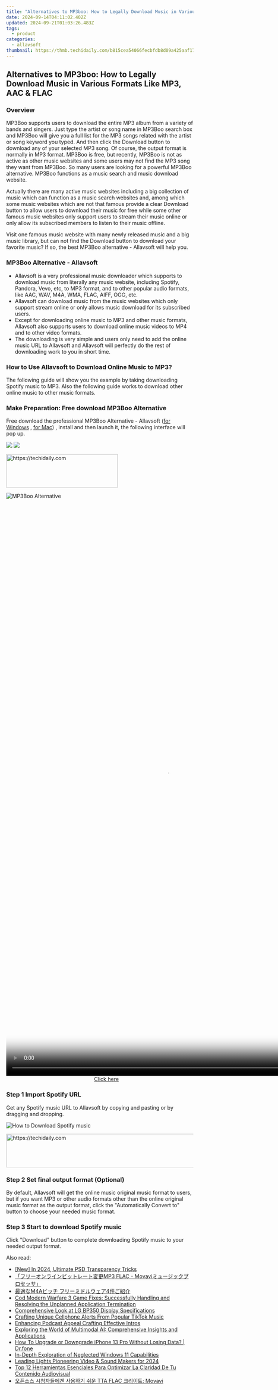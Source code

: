 ```yaml
---
title: "Alternatives to MP3boo: How to Legally Download Music in Various Formats Like MP3, AAC & FLAC"
date: 2024-09-14T04:11:02.402Z
updated: 2024-09-21T01:03:26.483Z
tags:
  - product
categories:
  - allavsoft
thumbnail: https://thmb.techidaily.com/b815cea54066fecbfdb8d09a425aaf17a53c85016a043f7f7cbe8c68c234f33d.png
---
```


## Alternatives to MP3boo: How to Legally Download Music in Various Formats Like MP3, AAC & FLAC

### Overview

MP3Boo supports users to download the entire MP3 album from a variety of bands and singers. Just type the artist or song name in MP3Boo search box and MP3Boo will give you a full list for the MP3 songs related with the artist or song keyword you typed. And then click the Download button to download any of your selected MP3 song. Of course, the output format is normally in MP3 format. MP3Boo is free, but recently, MP3Boo is not as active as other music websites and some users may not find the MP3 song they want from MP3Boo. So many users are looking for a powerful MP3Boo alternative. MP3Boo functions as a music search and music download website.

Actually there are many active music websites including a big collection of music which can function as a music search websites and, among which some music websites which are not that famous provide a clear Download button to allow users to download their music for free while some other famous music websites only support users to stream their music online or only allow its subscribed members to listen to their music offline.

Visit one famous music website with many newly released music and a big music library, but can not find the Download button to download your favorite music? If so, the best MP3Boo alternative - Allavsoft will help you.

### MP3Boo Alternative - Allavsoft

* Allavsoft is a very professional music downloader which supports to download music from literally any music website, including Spotify, Pandora, Vevo, etc, to MP3 format, and to other popular audio formats, like AAC, WAV, M4A, WMA, FLAC, AIFF, OGG, etc.
* Allavsoft can download music from the music websites which only support stream online or only allows music download for its subscribed users.
* Except for downloading online music to MP3 and other music formats, Allavsoft also supports users to download online music videos to MP4 and to other video formats.
* The downloading is very simple and users only need to add the online music URL to Allavsoft and Allavsoft will perfectly do the rest of downloading work to you in short time.

### How to Use Allavsoft to Download Online Music to MP3?

The following guide will show you the example by taking downloading Spotify music to MP3\. Also the following guide works to download other online music to other music formats.

### Make Preparation: Free download MP3Boo Alternative

Free download the professional MP3Boo Alternative - Allavsoft ([for Windows](https://tools.techidaily.com/allavsoft/products/) , [for Mac](https://tools.techidaily.com/allavsoft/products/)) , install and then launch it, the following interface will pop up.

[![](https://www.allavsoft.com/how-to/../images/how-to/free-download-win.jpg)](https://tools.techidaily.com/allavsoft/products/) [![](https://www.allavsoft.com/how-to/../images/how-to/free-download-mac.jpg)](https://tools.techidaily.com/allavsoft/products/)

<!-- affiliate ads begin -->
<a href="https://aligracehair.sjv.io/c/5597632/2080328/19272" target="_top" id="2080328">
  <img src="//a.impactradius-go.com/display-ad/19272-2080328" border="0" alt="https://techidaily.com" width="300" height="90"/>
</a>
<img height="0" width="0" src="https://aligracehair.sjv.io/i/5597632/2080328/19272" style="position:absolute;visibility:hidden;" border="0" />
<!-- affiliate ads end -->

![MP3Boo Alternative](https://www.allavsoft.com/how-to/../images/allavsoft/screen-shot-600.jpg)

<!-- affiliate ads begin -->
<span id="1516072">
					<video width="864" height="1536" style="cursor:pointer"
           poster="//a.impactradius-go.com/display-clicktoplayimage/1516072.png"
           onclick="if(!this.playClicked){this.play();this.setAttribute('controls',true);this.playClicked=true;}">
	   <source src="//a.impactradius-go.com/display-ad/16446-1516072">
	   <img src="//a.impactradius-go.com/display-clicktoplayimage/1516072.png" style="border: none; height: 100%; width: 100%; object-fit: contain">
	</video>
	<div style="width:540px;text-align:center"><a href="javascript:window.open(decodeURIComponent('https%3A%2F%2Flaganoo.pxf.io%2Fc%2F5597632%2F1516072%2F16446'), '_blank');void(0);">Click here</a></div>
</span>
<img height="0" width="0" src="https://imp.pxf.io/i/5597632/1516072/16446" style="position:absolute;visibility:hidden;" border="0" />
<!-- affiliate ads end -->

### Step 1 Import Spotify URL

Get any Spotify music URL to Allavsoft by copying and pasting or by dragging and dropping.

![How to Download Spotify music](https://www.allavsoft.com/how-to/../images/how-to/download-rtmp-video/download-rtmp-video.jpg)

<!-- affiliate ads begin -->
<a href="https://unicoeye.pxf.io/c/5597632/2134233/18498" target="_top" id="2134233">
  <img src="//a.impactradius-go.com/display-ad/18498-2134233" border="0" alt="https://techidaily.com" width="728" height="90"/>
</a>
<img height="0" width="0" src="https://unicoeye.pxf.io/i/5597632/2134233/18498" style="position:absolute;visibility:hidden;" border="0" />
<!-- affiliate ads end -->

### Step 2 Set final output format (Optional)

By default, Allavsoft will get the online music original music format to users, but if you want MP3 or other audio formats other than the online original music format as the output format, click the "Automatically Convert to" button to choose your needed music format.

### Step 3 Start to download Spotify music

Click "Download" button to complete downloading Spotify music to your needed output format.

<ins class="adsbygoogle"
     style="display:block"
     data-ad-format="autorelaxed"
     data-ad-client="ca-pub-7571918770474297"
     data-ad-slot="1223367746"></ins>

<ins class="adsbygoogle"
     style="display:block"
     data-ad-client="ca-pub-7571918770474297"
     data-ad-slot="8358498916"
     data-ad-format="auto"
     data-full-width-responsive="true"></ins>

<span class="atpl-alsoreadstyle">Also read:</span>
<div><ul>
<li><a href="https://fox-links.techidaily.com/new-in-2024-ultimate-psd-transparency-tricks/"><u>[New] In 2024, Ultimate PSD Transparency Tricks</u></a></li>
<li><a href="https://win-excellent.techidaily.com/mp3-flac-movavi/"><u>「フリーオンラインビットレート変更MP3 FLAC - Movaviミュージックプロセッサ」</u></a></li>
<li><a href="https://win-excellent.techidaily.com/1726030293566-m4a-4/"><u>最適なM4Aビッチ フリーミドルウェア4件ご紹介</u></a></li>
<li><a href="https://win-answers.techidaily.com/cod-modern-warfare-3-game-fixes-successfully-handling-and-resolving-the-unplanned-application-termination/"><u>Cod Modern Warfare 3 Game Fixes: Successfully Handling and Resolving the Unplanned Application Termination</u></a></li>
<li><a href="https://article-tips.techidaily.com/comprehensive-look-at-lg-bp350-display-specifications/"><u>Comprehensive Look at LG BP350 Display Specifications</u></a></li>
<li><a href="https://extra-lessons.techidaily.com/crafting-unique-cellphone-alerts-from-popular-tiktok-music/"><u>Crafting Unique Cellphone Alerts From Popular TikTok Music</u></a></li>
<li><a href="https://extra-hints.techidaily.com/enhancing-podcast-appeal-crafting-effective-intros/"><u>Enhancing Podcast Appeal Crafting Effective Intros</u></a></li>
<li><a href="https://tech-hub.techidaily.com/exploring-the-world-of-multimodal-ai-comprehensive-insights-and-applications/"><u>Exploring the World of Multimodal AI: Comprehensive Insights and Applications</u></a></li>
<li><a href="https://review-topics.techidaily.com/how-to-upgrade-or-downgrade-iphone-13-pro-without-losing-data-drfone-by-drfone-ios-system-repair-ios-system-repair/"><u>How To Upgrade or Downgrade iPhone 13 Pro Without Losing Data? | Dr.fone</u></a></li>
<li><a href="https://win11.techidaily.com/in-depth-exploration-of-neglected-windows-11-capabilities/"><u>In-Depth Exploration of Neglected Windows 11 Capabilities</u></a></li>
<li><a href="https://extra-approaches.techidaily.com/leading-lights-pioneering-video-and-sound-makers-for-2024/"><u>Leading Lights Pioneering Video & Sound Makers for 2024</u></a></li>
<li><a href="https://win-excellent.techidaily.com/top-12-herramientas-esenciales-para-optimizar-la-claridad-de-tu-contenido-audiovisual/"><u>Top 12 Herramientas Esenciales Para Optimizar La Claridad De Tu Contenido Audiovisual</u></a></li>
<li><a href="https://win-excellent.techidaily.com/tta-flac-movavi/"><u>오픈소스 시청자들에겐 사용하기 쉬운 TTA FLAC 크리이트: Movavi</u></a></li>
</ul></div>

